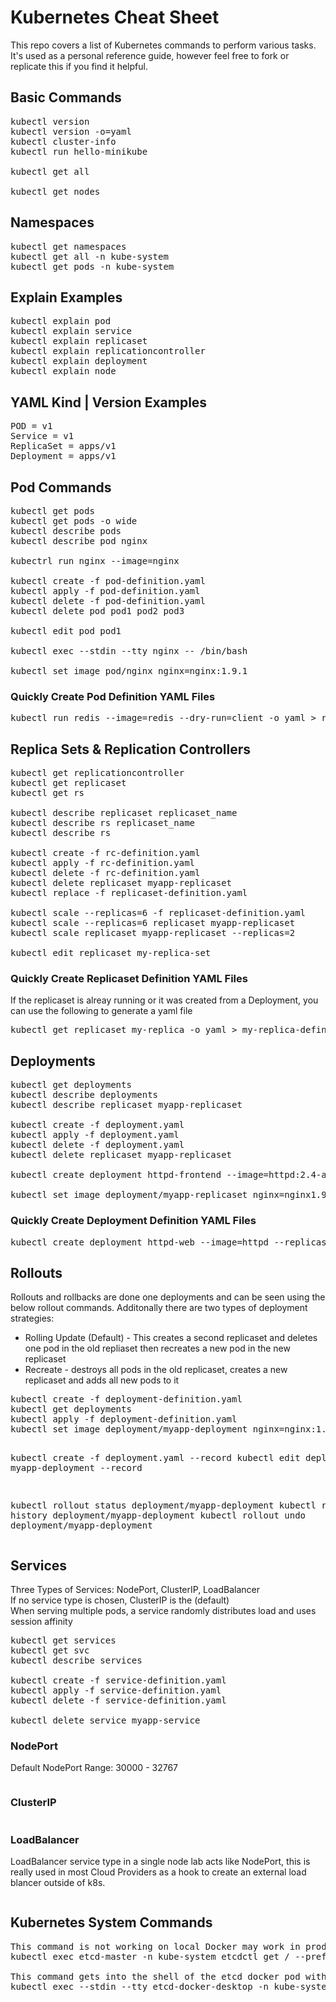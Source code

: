 # Kubernetes Cheat Sheet
This repo covers a list of Kubernetes commands to perform various tasks.  It's used as a personal reference guide, however feel free to fork or replicate this if you find it helpful.

## Basic Commands
<pre>
kubectl version
kubectl version -o=yaml
kubectl cluster-info
kubectl run hello-minikube

kubectl get all

kubectl get nodes
</pre>

## Namespaces
<pre>
kubectl get namespaces
kubectl get all -n kube-system
kubectl get pods -n kube-system
</pre>

## Explain Examples
<pre>
kubectl explain pod
kubectl explain service
kubectl explain replicaset
kubectl explain replicationcontroller
kubectl explain deployment
kubectl explain node
</pre>

## YAML Kind | Version Examples
<pre>
POD = v1
Service = v1
ReplicaSet = apps/v1
Deployment = apps/v1
</pre>

## Pod Commands
<pre>
kubectl get pods
kubectl get pods -o wide
kubectl describe pods
kubectl describe pod nginx

kubectrl run nginx --image=nginx

kubectl create -f pod-definition.yaml
kubectl apply -f pod-definition.yaml
kubectl delete -f pod-definition.yaml
kubectl delete pod pod1 pod2 pod3

kubectl edit pod pod1

kubectl exec --stdin --tty nginx -- /bin/bash

kubectl set image pod/nginx nginx=nginx:1.9.1
</pre>

### Quickly Create Pod Definition YAML Files
<pre>
kubectl run redis --image=redis --dry-run=client -o yaml > redis-pod.yaml
</pre>

## Replica Sets & Replication Controllers
<pre>
kubectl get replicationcontroller
kubectl get replicaset
kubectl get rs

kubectl describe replicaset replicaset_name
kubectl describe rs replicaset_name
kubectl describe rs

kubectl create -f rc-definition.yaml
kubectl apply -f rc-definition.yaml
kubectl delete -f rc-definition.yaml
kubectl delete replicaset myapp-replicaset
kubectl replace -f replicaset-definition.yaml

kubectl scale --replicas=6 -f replicaset-definition.yaml
kubectl scale --replicas=6 replicaset myapp-replicaset
kubectl scale replicaset myapp-replicaset --replicas=2 

kubectl edit replicaset my-replica-set
</pre>

### Quickly Create Replicaset Definition YAML Files
If the replicaset is alreay running or it was created from a Deployment, you can use the following to generate a yaml file
<pre>
kubectl get replicaset my-replica -o yaml > my-replica-definition.yaml
</pre>

## Deployments
<pre>
kubectl get deployments
kubectl describe deployments
kubectl describe replicaset myapp-replicaset

kubectl create -f deployment.yaml
kubectl apply -f deployment.yaml
kubectl delete -f deployment.yaml
kubectl delete replicaset myapp-replicaset

kubectl create deployment httpd-frontend --image=httpd:2.4-alpine --replicas=3

kubectl set image deployment/myapp-replicaset nginx=nginx1.9.1
</pre>

### Quickly Create Deployment Definition YAML Files
<pre>
kubectl create deployment httpd-web --image=httpd --replicas=3 --dry-run=client -o=yaml > httpd-dry-run-definition.yaml
</pre>

## Rollouts
Rollouts and rollbacks are done one deployments and can be seen using the below rollout commands.  Additonally there are two types of deployment strategies:
<ul>
    <li>Rolling Update (Default) - This creates a second replicaset and deletes one pod in the old repliaset then recreates a new pod in the new replicaset</li>
    <li>Recreate - destroys all pods in the old replicaset, creates a new replicaset and adds all new pods to it</li>
</ul>
<pre>
kubectl create -f deployment-definition.yaml
kubectl get deployments
kubectl apply -f deployment-definition.yaml
kubectl set image deployment/myapp-deployment nginx=nginx:1.9.1

kubectl create -f deployment.yaml --record
kubectl edit deployment myapp-deployment --record

kubectl rollout status deployment/myapp-deployment
kubectl rollout history deployment/myapp-deployment
kubectl rollout undo deployment/myapp-deployment
</pre>

## Services
Three Types of Services: NodePort, ClusterIP, LoadBalancer</br>
If no service type is chosen, ClusterIP is the (default)</br>
When serving multiple pods, a service randomly distributes load and uses session affinity
<pre>
kubectl get services
kubectl get svc
kubectl describe services

kubectl create -f service-definition.yaml
kubectl apply -f service-definition.yaml
kubectl delete -f service-definition.yaml

kubectl delete service myapp-service
</pre>

### NodePort
Default NodePort Range: 30000 - 32767
<pre>
</pre>

### ClusterIP
<pre>
</pre>

### LoadBalancer
LoadBalancer service type in a single node lab acts like NodePort, this is really used in most Cloud Providers as a hook to create an external load blancer outside of k8s.
<pre>
</pre>

## Kubernetes System Commands
<pre>
This command is not working on local Docker may work in production
kubectl exec etcd-master -n kube-system etcdctl get / --prefix -keys-only

This command gets into the shell of the etcd docker pod with interactive terminal
kubectl exec --stdin --tty etcd-docker-desktop -n kube-system -- /bin/sh
</pre>